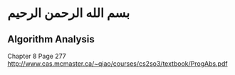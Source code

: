# بسم الله الرحمن الرحيم

## Algorithm Analysis

Chapter 8
Page 277
http://www.cas.mcmaster.ca/~qiao/courses/cs2so3/textbook/ProgAbs.pdf